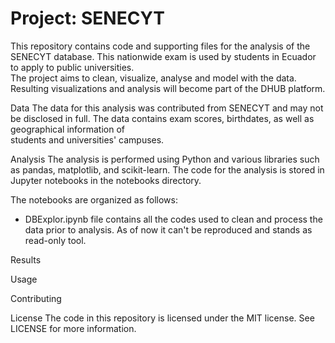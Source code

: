 # Project: SENECYT
This repository contains code and supporting files for the analysis of the SENECYT database. This nationwide exam is used by students in Ecuador to apply to public universities. \
The project aims to clean, visualize, analyse and model with the data. Resulting visualizations and analysis will become part of the DHUB platform.

Data
The data for this analysis was contributed from SENECYT and may not be disclosed in full. The data contains exam scores, birthdates, as well as geographical information of \
students and universities' campuses.

Analysis
The analysis is performed using Python and various libraries such as pandas, matplotlib, and scikit-learn. The code for the analysis is stored in Jupyter notebooks in the notebooks directory.

The notebooks are organized as follows:

- DBExplor.ipynb file contains all the codes used to clean and process the data prior to analysis. As of now it can't be reproduced and stands as read-only tool.

Results

Usage

Contributing

License
The code in this repository is licensed under the MIT license. See LICENSE for more information.
